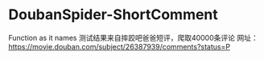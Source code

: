 # DoubanSpider-ShortComment
Function as it names
测试结果来自摔跤吧爸爸短评，爬取40000条评论
网址：https://movie.douban.com/subject/26387939/comments?status=P
